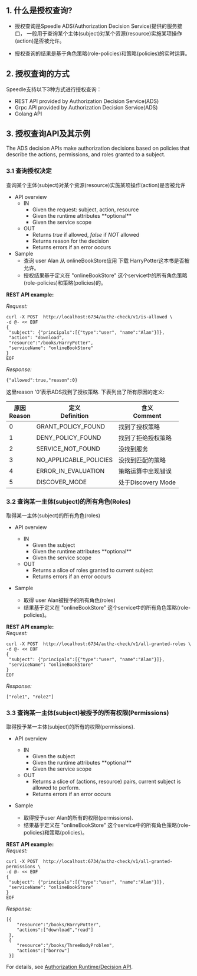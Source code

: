 ## 1. 什么是授权查询?

- 授权查询是Speedle ADS(Authorization Decision Service)提供的服务接口， 一般用于查询某个主体(subject)对某个资源(resource)实施某项操作(action)是否被允许。

- 授权查询的结果是基于角色策略(role-policies)和策略(policies)的实时运算。

## 2. 授权查询的方式

Speedle支持以下3种方式进行授权查询：
- REST API provided by Authorization Decision Service(ADS)
- Grpc API provided by Authorization Decision Service(ADS)
- Golang API

## 3. 授权查询API及其示例

The ADS decision APIs make authorization decisions based on policies that describe the actions, permissions, and roles granted to a subject.

### 3.1 查询授权决定

查询某个主体(subject)对某个资源(resource)实施某项操作(action)是否被允许

- API overview
  - IN
    - Given the request: subject, action, resource
    - Given the runtime attributes \*\*optional\*\*
    - Given the service scope
  - OUT
    - Returns _true_ if allowed, _false_ if _NOT_ allowed
    - Returns reason for the decision
    - Returns errors if an error occurs
- Sample
  - 查询 user Alan 从 onlineBookStore应用 下载 HarryPotter这本书是否被允许。
  - 授权结果基于定义在 "onlineBookStore" 这个service中的所有角色策略(role-policies)和策略(policies)的。

**REST API example:**

_Request:_

```
curl -X POST  http://localhost:6734/authz-check/v1/is-allowed \
-d @- << EOF
{
 "subject": {"principals":[{"type":"user", "name":"Alan"}]},
 "action": "download",
 "resource":"/books/HarryPotter",
 "serviceName": "onlineBookStore"
}
EOF
```

_Response:_

```
{"allowed":true,"reason":0}
```

这里reason '0'表示ADS找到了授权策略. 下表列出了所有原因的定义:

 <table class="bordered striped">
    <thead>
      <tr>
        <th>原因<br>Reason</th>
        <th>定义<br>Definition</th>
        <th>含义<br>Comment</th>
      </tr>
    </thead>
    <tbody>
      <tr>
        <td> 0 </td>
        <td> GRANT_POLICY_FOUND </td>
        <td> 找到了授权策略 </td>
      </tr>
      <tr>
        <td> 1 </td>
        <td> DENY_POLICY_FOUND </td>
        <td> 找到了拒绝授权策略 </td>
      </tr>
      <tr>
        <td> 2 </td>
        <td> SERVICE_NOT_FOUND </td>
        <td> 没找到服务 </td>
      </tr>
      <tr>
        <td> 3 </td>
        <td> NO_APPLICABLE_POLICIES </td>
        <td> 没找到匹配的策略 </td>
      </tr>
      <tr>
        <td> 4 </td>
        <td> ERROR_IN_EVALUATION </td>
        <td> 策略运算中出现错误 </td>
      </tr>
      <tr>
        <td> 5 </td>
        <td> DISCOVER_MODE </td>
        <td> 处于Discovery Mode </td>
      </tr>
   </tbody>
 </table>

### 3.2 查询某一主体(subject)的所有角色(Roles)

取得某一主体(subject)的所有角色(roles)

- API overview

  - IN
    - Given the subject
    - Given the runtime attributes \*\*optional\*\*
    - Given the service scope
  - OUT
    - Returns a slice of roles granted to current subject
    - Returns errors if an error occurs

- Sample
  - 取得 user Alan被授予的所有角色(roles)
  - 结果基于定义在 "onlineBookStore" 这个service中的所有角色策略(role-policies)。

**REST API example:**  
_Request:_

```
curl -X POST  http://localhost:6734/authz-check/v1/all-granted-roles \
-d @- << EOF
{
 "subject": {"principals":[{"type":"user", "name":"Alan"}]},
 "serviceName": "onlineBookStore"
}
EOF
```

_Response:_

```
["role1", "role2"]
```

### 3.3 查询某一主体(subject)被授予的所有权限(Permissions)

取得授予某一主体(subject)的所有的权限(permissions).

- API overview

  - IN
    - Given the subject
    - Given the runtime attributes \*\*optional\*\*
    - Given the service scope
  - OUT
    - Returns a slice of (actions, resource) pairs, current subject is allowed to perform.
    - Returns errors if an error occurs

- Sample
  - 取得授予user Alan的所有的权限(permissions). 
  - 结果基于定义在 "onlineBookStore" 这个service中的所有角色策略(role-policies)和策略(policies)。

**REST API example:**  
_Request:_

```
curl -X POST  http://localhost:6734/authz-check/v1/all-granted-permissions \
-d @- << EOF
{
 "subject": {"principals":[{"type":"user", "name":"Alan"}]},
 "serviceName": "onlineBookStore"
}
EOF
```

_Response:_

```
[{
    "resource":"/books/HarryPotter",
    "actions":["download","read"]
 },
 {
    "resource":"/books/ThreeBodyProblem",
    "actions":["borrow"]
 }]
```

For details, see [Authorization Runtime/Decision API](../api/decision_api).
